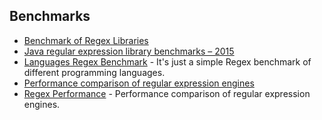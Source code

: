 ## Benchmarks

  * [Benchmark of Regex Libraries](http://lh3lh3.users.sourceforge.net/reb.shtml)
  * [Java regular expression library benchmarks – 2015](https://www.javaadvent.com/2015/12/java-regular-expression-library-benchmarks-2015.html)
  * [Languages Regex Benchmark](https://github.com/mariomka/regex-benchmark) \- It's just a simple Regex benchmark of different programming languages.
  * [Performance comparison of regular expression engines](http://sljit.sourceforge.net/regex_perf.html)
  * [Regex Performance](https://github.com/rust-leipzig/regex-performance) \- Performance comparison of regular expression engines.